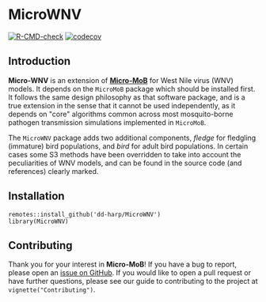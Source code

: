 # MicroWNV

<!-- badges: start -->
[![R-CMD-check](https://github.com/dd-harp/MicroWNV/workflows/R-CMD-check/badge.svg)](https://github.com/dd-harp/MicroWNV/actions)
[![codecov](https://codecov.io/gh/dd-harp/MicroWNV/branch/main/graph/badge.svg?token=3IPFQEBJ5P)](https://codecov.io/gh/dd-harp/MicroWNV)
<!-- badges: end -->

## Introduction

**Micro-WNV** is an extension of [**Micro-MoB**](https://github.com/dd-harp/MicroMoB) for West Nile virus (WNV)
models. It depends on the `MicroMoB` package which should be installed first.
It follows the same design philosophy as that software package, and is a true extension
in the sense that it cannot be used independently, as it depends on "core" algorithms
common across most mosquito-borne pathogen transmission simulations implemented in `MicroMoB`.

The `MicroWNV` package adds two additional components, _fledge_ for fledgling (immature)
bird populations, and _bird_ for adult bird populations. In certain cases some S3 methods
have been overridden to take into account the peculiarities of WNV models, and can be
found in the source code (and references) clearly marked.

## Installation

```
remotes::install_github('dd-harp/MicroWNV')
library(MicroWNV)
```

## Contributing

Thank you for your interest in **Micro-MoB**! If you have a bug to report, please
open an [issue on GitHub](https://github.com/dd-harp/MicroMoB/issues). If you would like
to open a pull request or have further questions, please see our guide to
contributing to the project at `vignette("Contributing")`.
